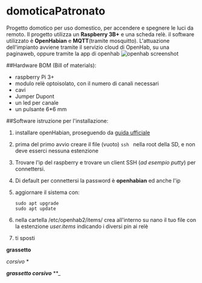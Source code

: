 # domoticaPatronato
Progetto domotico per uso domestico, per accendere e spegnere le luci da remoto.
Il progetto utilizza un **Raspberry 3B+** e una scheda relè.
il software utilizzato è **OpenHabian** e **MQTT**(tramite mosquitto). 
L'attuazione dell'impianto avviene tramite il servizio cloud di OpenHab, su una paginaweb, oppure tramite la app di openhab
![openhab screenshot](https://image.ibb.co/eoFCVq/openHab-screen.png)

##Hardware
BOM (Bill of materials):
* raspberry Pi 3+
* modulo relè optoisolato, con il numero di canali necessari
* cavi
* Jumper Dupont
* un led per canale
* un pulsante 6*6 mm


##Software
istruzione per l'installazione:

1. installare openHabian, proseguendo da [guida ufficiale](https://www.openhab.org/download/)
1. prima del primo avvio creare il file (vuoto) `ssh ` nella root della SD, e non deve esserci nessuna estenzione
1. Trovare l'ip del raspberry e trovare un client SSH (*ad esempio putty*) per connettersi.
1. Di default per connettersi la password è **openhabian** ed anche l'ip
1. aggiornare il sistema con: 
    ```
    sudo apt upgrade
    sudo apt update
     ```
  
1. nella cartella /etc/openhab2/items/ crea all'interno su nano il tuo file con la estenzione *user.items* indicando i diversi pin ai relè
1. ti sposti

**grassetto**

*corsivo* *

**_grassetto corsivo_** **_

